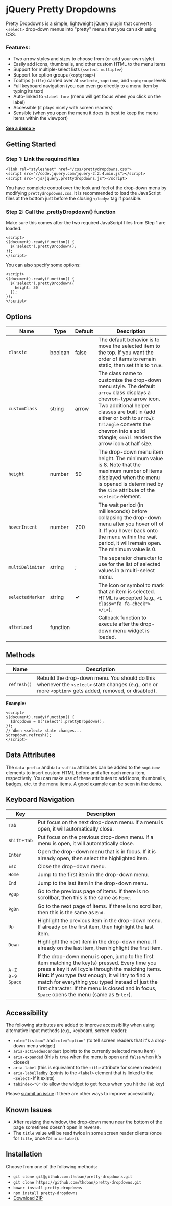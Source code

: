 # jQuery Pretty Dropdowns

Pretty Dropdowns is a simple, lightweight jQuery plugin that converts `<select>` drop-down menus into "pretty" menus that you can skin using CSS.

### Features:

- Two arrow styles and sizes to choose from (or add your own style)
- Easily add icons, thumbnails, and other custom HTML to the menu items
- Support for multiple-select lists (`<select multiple>`)
- Support for option groups (`<optgroup>`)
- Tooltips (`title`) carried over at `<select>`, `<option>`, and `<optgroup>` levels
- Full keyboard navigation (you can even go directly to a menu item by typing its text)
- Auto-linked to `<label for>` (menu will get focus when you click on the label)
- Accessible (it plays nicely with screen readers)
- Sensible (when you open the menu it does its best to keep the menu items within the viewport)

**[See a demo &raquo;](https://thdoan.github.io/pretty-dropdowns/demo.html)**

## Getting Started

### Step 1: Link the required files

```
<link rel="stylesheet" href="/css/prettydropdowns.css">
<script src="//code.jquery.com/jquery-2.2.4.min.js"></script>
<script src="/js/jquery.prettydropdowns.js"></script>
```

You have complete control over the look and feel of the drop-down menu by modifying `prettydropdowns.css`. It is recommended to load the JavaScript files at the bottom just before the closing `</body>` tag if possible.

### Step 2: Call the .prettyDropdown() function

Make sure this comes after the two required JavaScript files from Step 1 are loaded.

```
<script>
$(document).ready(function() {
  $('select').prettyDropdown();
});
</script>
```

You can also specify some options:

```
<script>
$(document).ready(function() {
  $('select').prettyDropdown({
    height: 30
  });
});
</script>
```

## Options

Name                | Type     | Default      | Description
------------------- | -------- | ------------ | -----------
`classic`           | boolean  | false        | The default behavior is to move the selected item to the top. If you want the order of items to remain static, then set this to `true`.
`customClass`       | string   | arrow        | The class name to customize the drop-down menu style. The default `arrow` class displays a chevron-type arrow icon. Two additional helper classes are built in (add either or both to `arrow`): `triangle` converts the chevron into a solid triangle; `small` renders the arrow icon at half size.
`height`            | number   | 50           | The drop-down menu item height. The minimum value is 8. Note that the maximum number of items displayed when the menu is opened is determined by the `size` attribute of the `<select>` element.
`hoverIntent`       | number   | 200          | The wait period (in milliseconds) before collapsing the drop-down menu after you hover off of it. If you hover back onto the menu within the wait period, it will remain open. The minimum value is 0.
`multiDelimiter`    | string   | ;            | The separator character to use for the list of selected values in a multi-select menu.
`selectedMarker`    | string   | **&#10003;** | The icon or symbol to mark that an item is selected. HTML is accepted (e.g., `<i class="fa fa-check"></i>`).
`afterLoad`         | function |              | Callback function to execute after the drop-down menu widget is loaded.

## Methods

Name        | Description
------------| -----------
`refresh()` | Rebuild the drop-down menu. You should do this whenever the `<select>` state changes (e.g., one or more `<option>` gets added, removed, or disabled).

**Example:**

```
<script>
$(document).ready(function() {
  $dropdown = $('select').prettyDropdown();
});
// When <select> state changes...
$dropdown.refresh();
</script>
```

## Data Attributes

The `data-prefix` and `data-suffix` attributes can be added to the `<option>` elements to insert custom HTML before and after each menu item, respectively. You can make use of these attributes to add icons, thumbnails, badges, etc. to the menu items. A good example can be seen [in the demo](https://thdoan.github.io/pretty-dropdowns/demo.html#example3).

## Keyboard Navigation

Key     | Description
------- | -----------
`Tab`   | Put focus on the next drop-down menu. If a menu is open, it will automatically close.
`Shift`+`Tab` | Put focus on the previous drop-down menu. If a menu is open, it will automatically close.
`Enter` | Open the drop-down menu that is in focus. If it is already open, then select the highlighted item.
`Esc`   | Close the drop-down menu.
`Home`  | Jump to the first item in the drop-down menu.
`End`   | Jump to the last item in the drop-down menu.
`PgUp`  | Go to the previous page of items. If there is no scrollbar, then this is the same as `Home`.
`PgDn`  | Go to the next page of items. If there is no scrollbar, then this is the same as `End`.
`Up`    | Highlight the previous item in the drop-down menu. If already on the first item, then highlight the last item.
`Down`  | Highlight the next item in the drop-down menu. If already on the last item, then highlight the first item.
`A`-`Z`<br>`0`-`9`<br>`Space` | If the drop-down menu is open, jump to the first item matching the key(s) pressed. Every time you press a key it will cycle through the matching items. **Hint:** if you type fast enough, it will try to find a match for everything you typed instead of just the first character. If the menu is closed and in focus, `Space` opens the menu (same as `Enter`).

## Accessibility

The following attributes are added to improve accessibility when using alternative input methods (e.g., keyboard, screen reader):

- `role="listbox"` and `role="option"` (to tell screen readers that it's a drop-down menu widget)
- `aria-activedescendant` (points to the currently selected menu item)
- `aria-expanded` (this is `true` when the menu is open and `false` when it's closed)
- `aria-label` (this is equivalent to the `title` attribute for screen readers)
- `aria-labelledby` (points to the `<label>` element that is linked to the `<select>` if it exists)
- `tabindex="0"` (to allow the widget to get focus when you hit the `Tab` key)

Please [submit an issue](https://github.com/thdoan/pretty-dropdowns/issues) if there are other ways to improve accessibility.

## Known Issues

- After resizing the window, the drop-down menu near the bottom of the page sometimes doesn't open in reverse.
- The `title` value will be read twice in some screen reader clients (once for `title`, once for `aria-label`).

## Installation

Choose from one of the following methods:

- `git clone git@github.com:thdoan/pretty-dropdowns.git`
- `git clone https://github.com/thdoan/pretty-dropdowns.git`
- `bower install pretty-dropdowns`
- `npm install pretty-dropdowns`
- [Download ZIP](https://github.com/thdoan/pretty-dropdowns/archive/master.zip)
